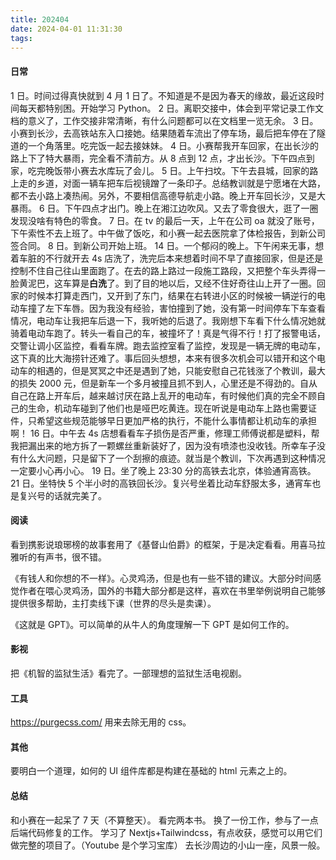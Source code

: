 ```yaml
---
title: 202404
date: 2024-04-01 11:31:30
tags:
---
```


#### 日常

1 日。时间过得真快就到 4 月 1 日了。不知道是不是因为春天的缘故，最近这段时间每天都特别困。开始学习 Python。
2 日。离职交接中，体会到平常记录工作文档的意义了，工作交接非常清晰，有什么问题都可以在文档里一览无余。
3 日。小赛到长沙，去高铁站东入口接她。结果随着车流出了停车场，最后把车停在了隧道的一个角落里。吃完饭一起去接妹妹。
4 日。小赛帮我开车回家，在出长沙的路上下了特大暴雨，完全看不清前方。从 8 点到 12 点，才出长沙。下午四点到家，吃完晚饭带小赛去水库玩了会儿。
5 日。上午扫坟。下午去县城，回家的路上走的乡道，对面一辆车把车后视镜蹭了一条印子。总结教训就是宁愿堵在大路，都不去小路上凑热闹。另外，不要相信高德导航走小路。晚上开车回长沙，又是大暴雨。
6 日。下午四点才出门。晚上在湘江边吹风。又去了零食很大，逛了一圈发现没啥有特色的零食。
7 日。在 tv 的最后一天，上午在公司 oa 就没了账号，下午索性不去上班了。中午做了饭吃，和小赛一起去医院拿了体检报告，到新公司签合同。
8 日。到新公司开始上班。
14 日。一个郁闷的晚上。下午闲来无事，想着车脏的不行就开去 4s 店洗了，洗完后本来想着时间不早了直接回家，但是还是控制不住自己往山里面跑了。在去的路上路过一段施工路段，又把整个车头弄得一脸黄泥巴，这车算是**白洗**了。到了目的地以后，又经不住好奇往山上开了一圈。回家的时候本打算走西门，又开到了东门，结果在右转进小区的时候被一辆逆行的电动车撞了左下车唇。因为我没有经验，害怕撞到了她，没有第一时间停车下车查看情况，电动车让我把车后退一下，我听她的后退了。我刚想下车看下什么情况她就骑着电动车跑了。转头一看自己的车，被撞坏了！真是气得不行！打了报警电话，交警让调小区监控，看看车牌。跑去监控室看了监控，发现是一辆无牌的电动车，这下真的比大海捞针还难了。事后回头想想，本来有很多次机会可以错开和这个电动车的相遇的，但是冥冥之中还是遇到了她，只能安慰自己花钱涨了个教训，最大的损失 2000 元，但是新车一个多月被撞且抓不到人，心里还是不得劲的。自从自己在路上开车后，越来越讨厌在路上乱开的电动车，有时候他们真的完全不顾自己的生命，机动车碰到了他们也是哑巴吃黄连。现在听说是电动车上路也需要证件，只希望这些规范能够早日更加严格的执行，不能什么事情都让机动车的承担啊！
16 日。中午去 4s 店想看看车子损伤是否严重，修理工师傅说都是塑料，帮我把漏出来的地方拆了一颗螺丝重新装好了，因为没有喷漆也没收钱。所幸车子没有什么大问题，只是留下了一个刮擦的痕迹。就当是个教训，下次再遇到这种情况一定要小心再小心。
19 日。坐了晚上 23:30 分的高铁去北京，体验通宵高铁。
21 日。坐特快 5 个半小时的高铁回长沙。复兴号坐着比动车舒服太多，通宵车也是复兴号的话就完美了。

#### 阅读

看到携影说琅琊榜的故事套用了《基督山伯爵》的框架，于是决定看看。用喜马拉雅听的有声书，很不错。

《有钱人和你想的不一样》。心灵鸡汤，但是也有一些不错的建议。大部分时间感觉作者在喂心灵鸡汤，国外的书籍大部分都是这样，喜欢在书里举例说明自己能够提供很多帮助，主打卖线下课（世界的尽头是卖课）。

《这就是 GPT》。可以简单的从牛人的角度理解一下 GPT 是如何工作的。

#### 影视

把《机智的监狱生活》看完了。一部理想的监狱生活电视剧。

#### 工具

https://purgecss.com/ 用来去除无用的 css。

#### 其他

要明白一个道理，如何的 UI 组件库都是构建在基础的 html 元素之上的。

#### 总结

和小赛在一起呆了 7 天（不算整天）。
看完两本书。
换了一份工作，参与了一点后端代码修复的工作。
学习了 Nextjs+Tailwindcss，有点收获，感觉可以用它们做完整的项目了。（Youtube 是个学习宝库）
去长沙周边的小山一座，风景一般。
